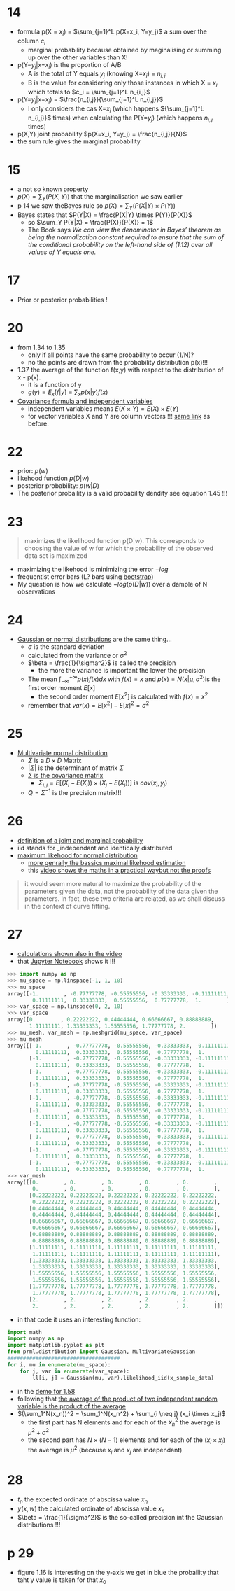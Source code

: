 # 14
* formula p(X = $x_i$) = $\sum_{j=1}^L p(X=x_i, Y=y_j)$ a sum over the column $c_i$
  * marginal probability because obtained by maginalising or summing up over the other variables than X!
* p(Y=$y_j$|x=$x_i$) is the proportion of A/B
  * A is the total of Y equals $y_j$ (knowing X=$x_i$) = $n_{i,j}$
  * B is the value for considering only those instances in which X = $x_i$ which totals to $c_i = \sum_{j=1}^L n_{i,j}$ 
* p(Y=$y_j$|x=$x_i$) = $\frac{n_{i,j}}{\sum_{j=1}^L n_{i,j}}$ 
  * I only considers the cas X=$x_i$ (which happens ${\sum_{j=1}^L n_{i,j}}$ times) when calculating the P(Y=$y_j$) (which happens $n_{i,j}$ times)
* p(X,Y) joint probability $p(X=x_i, Y=y_j) = \frac{n_{i,j}}{N}$
* the sum rule gives the marginal probability
# 15
* a not so known property
* $p(X) = \sum_Y(P(X,Y))$ that the marginalisation we saw earlier
* p 14 we saw theBayes rule so $p(X) = \sum_Y(P(X|Y) \times P(Y))$
* Bayes states that $P(Y|X) = \frac{P(X|Y) \times P(Y)}{P(X)}$
  * so $\sum_Y P(Y|X) = \frac{P(X)}{P(X)} = 1$
  * The Book says *We can view the denominator in Bayes’ theorem as being the normalization constant required to ensure that the sum of the conditional probability on the left-hand side of (1.12) over all values of Y equals one.*

# 17
* Prior or posterior probabilities !
# 20
* from 1.34 to 1.35 
  * only if all points have the same probability to occur (1/N)?
  * no the points are drawn from the probability distribution p(x)!!!
* 1.37 the average of the function f(x,y) with respect to the distribution of x - p(x).
  * it is a function of y
  * $g(y) = E_x[f|y]$ = $\sum_{x}p(x|y)f(x)$
* [Covariance formula and independent variables](https://en.wikipedia.org/wiki/Covariance)
  * independent variables means $E(X \times Y) = E(X) \times E(Y)$
  * for vector variables X and Y are column vectors !!! [same link](https://en.wikipedia.org/wiki/Covariance) as before.
# 22
* prior: $p(w)$
* likehood function $p(D|w)$
* posterior probability: $p(w|D)$
* The posterior probaility is a valid probability dendity see equation 1.45 !!!
# 23
> maximizes the likelihood function p(D|w). This corresponds to
> choosing the value of w for which the probability of the observed data set is maximized
* maximizing the likehood is minimizing the error $-log$
* frequentist error bars (L? bars using [bootstrap](https://en.wikipedia.org/wiki/Bootstrapping_(statistics)))
* My question is how we calculate $-log(p(D|w))$ over a dample of N observations

# 24
* [Gaussian or normal distributions](https://en.wikipedia.org/wiki/Normal_distribution) are the same thing...
  * $\sigma$ is the standard deviation
  * calculated from the variance or $\sigma^2$
  * $\beta = \frac{1}{\sigma^2}$ is called the precision
    * the more the variance is important the lower the precision 
  * The mean $\int_{-\infty}^{+\infty} p(x) f(x) dx$ with $f(x) = x$ and $p(x) = N(x|\mu, \sigma^2)$is the first order moment $E[x]$
    * the second order moment $E[x^2]$ is calculated with $f(x) = x^2$
  * remember that $var(x) = E[x^2] - E[x]^2 = \sigma^2$  
# 25 
* [Multivariate normal distribution](https://en.wikipedia.org/wiki/Multivariate_normal_distribution)
  * $\Sigma$ is a $D \times D$ Matrix
  * $|\Sigma|$ is the determinant of matrix $\Sigma$
  * [$\Sigma$ is the covariance matrix](https://en.wikipedia.org/wiki/Multivariate_normal_distribution)
    * $\Sigma_{i,j} = E[(X_i - E(X_i)) \times (X_j - E(X_j))]$ is $cov(x_i, y_j)$ 
  * $Q = \Sigma^{-1}$ is the precision matrix!!!
# 26
* [definition of a joint and marginal probability](https://machinelearningmastery.com/joint-marginal-and-conditional-probability-for-machine-learning/)
* iid stands for _independant and identically distributed
* [maximum likehood for normal distribution](https://www.statlect.com/fundamentals-of-statistics/normal-distribution-maximum-likelihood)
  * [more genrally the bassics maximal likehood estimation](https://www.statlect.com/fundamentals-of-statistics/maximum-likelihood)
  * this [video shows the maths in a practical waybut not the proofs](https://www.youtube.com/watch?v=Dn6b9fCIUpM)
> it would seem more natural to maximize the probability of the parameters given the data,
> not the probability of the data given the parameters.
> In fact, these two criteria are related, as we shall discuss in the context of curve fitting.
# 27 
* [calculations shown also in the video](https://www.youtube.com/watch?v=Dn6b9fCIUpM)
* that [Jupyter Notebook](https://github.com/vagmcs/PRML/blob/master/notebooks/ch1_introduction.ipynb) shows it !!!
```python
>>> import numpy as np
>>> mu_space = np.linspace(-1, 1, 10)
>>> mu_space
array([-1.        , -0.77777778, -0.55555556, -0.33333333, -0.11111111,
        0.11111111,  0.33333333,  0.55555556,  0.77777778,  1.        ])
>>> var_space = np.linspace(0, 2, 10)
>>> var_space
array([0.        , 0.22222222, 0.44444444, 0.66666667, 0.88888889,
       1.11111111, 1.33333333, 1.55555556, 1.77777778, 2.        ])
>>> mu_mesh, var_mesh = np.meshgrid(mu_space, var_space)
>>> mu_mesh
array([[-1.        , -0.77777778, -0.55555556, -0.33333333, -0.11111111,
         0.11111111,  0.33333333,  0.55555556,  0.77777778,  1.        ],
       [-1.        , -0.77777778, -0.55555556, -0.33333333, -0.11111111,
         0.11111111,  0.33333333,  0.55555556,  0.77777778,  1.        ],
       [-1.        , -0.77777778, -0.55555556, -0.33333333, -0.11111111,
         0.11111111,  0.33333333,  0.55555556,  0.77777778,  1.        ],
       [-1.        , -0.77777778, -0.55555556, -0.33333333, -0.11111111,
         0.11111111,  0.33333333,  0.55555556,  0.77777778,  1.        ],
       [-1.        , -0.77777778, -0.55555556, -0.33333333, -0.11111111,
         0.11111111,  0.33333333,  0.55555556,  0.77777778,  1.        ],
       [-1.        , -0.77777778, -0.55555556, -0.33333333, -0.11111111,
         0.11111111,  0.33333333,  0.55555556,  0.77777778,  1.        ],
       [-1.        , -0.77777778, -0.55555556, -0.33333333, -0.11111111,
         0.11111111,  0.33333333,  0.55555556,  0.77777778,  1.        ],
       [-1.        , -0.77777778, -0.55555556, -0.33333333, -0.11111111,
         0.11111111,  0.33333333,  0.55555556,  0.77777778,  1.        ],
       [-1.        , -0.77777778, -0.55555556, -0.33333333, -0.11111111,
         0.11111111,  0.33333333,  0.55555556,  0.77777778,  1.        ],
       [-1.        , -0.77777778, -0.55555556, -0.33333333, -0.11111111,
         0.11111111,  0.33333333,  0.55555556,  0.77777778,  1.        ]])
>>> var_mesh
array([[0.        , 0.        , 0.        , 0.        , 0.        ,
        0.        , 0.        , 0.        , 0.        , 0.        ],
       [0.22222222, 0.22222222, 0.22222222, 0.22222222, 0.22222222,
        0.22222222, 0.22222222, 0.22222222, 0.22222222, 0.22222222],
       [0.44444444, 0.44444444, 0.44444444, 0.44444444, 0.44444444,
        0.44444444, 0.44444444, 0.44444444, 0.44444444, 0.44444444],
       [0.66666667, 0.66666667, 0.66666667, 0.66666667, 0.66666667,
        0.66666667, 0.66666667, 0.66666667, 0.66666667, 0.66666667],
       [0.88888889, 0.88888889, 0.88888889, 0.88888889, 0.88888889,
        0.88888889, 0.88888889, 0.88888889, 0.88888889, 0.88888889],
       [1.11111111, 1.11111111, 1.11111111, 1.11111111, 1.11111111,
        1.11111111, 1.11111111, 1.11111111, 1.11111111, 1.11111111],
       [1.33333333, 1.33333333, 1.33333333, 1.33333333, 1.33333333,
        1.33333333, 1.33333333, 1.33333333, 1.33333333, 1.33333333],
       [1.55555556, 1.55555556, 1.55555556, 1.55555556, 1.55555556,
        1.55555556, 1.55555556, 1.55555556, 1.55555556, 1.55555556],
       [1.77777778, 1.77777778, 1.77777778, 1.77777778, 1.77777778,
        1.77777778, 1.77777778, 1.77777778, 1.77777778, 1.77777778],
       [2.        , 2.        , 2.        , 2.        , 2.        ,
        2.        , 2.        , 2.        , 2.        , 2.        ]])
```
* in that code it uses an interesting function:
```python
import math
import numpy as np
import matplotlib.pyplot as plt
from prml.distribution import Gaussian, MultivariateGaussian
####################################
for i, mu in enumerate(mu_space):
    for j, var in enumerate(var_space):
        ll[i, j] = Gaussian(mu, var).likelihood_iid(x_sample_data)
```
* in the [demo for 1.58](https://github.com/vagmcs/PRML/blob/ff0ea6b45dee56b644886db45f645441d3142d76/notebooks/ch1_introduction.ipynb)
* following that [the average of the product of two independent random variable is the product of the average](https://muchomas.lassp.cornell.edu/8.04/Lecs/lec_statistics/node13.html) 
* $(\sum_1^N(x_n))^2 = \sum_1^N(x_n^2) + \sum_{i \neq j} (x_i \times x_j)$
  * the first part has N elements and for each of the $x_n^2$ the average is $\mu^2 + \sigma^2$
  * the second part has $N \times (N - 1)$ elements and for each of the $(x_i \times x_j)$ the average is $\mu^2$ (because $x_i$ and $x_j$ are independant)
# 28
* $t_n$ the expected ordinate of abscissa value $x_n$
* $y(x,w)$ the calculated ordinate of abscissa value $x_n$
* $\beta = \frac{1}{\sigma^2}$ is the so-called precision int the Gaussian distributions !!!
# p 29 
* figure 1.16 is interesting on the y-axis we get in blue the probaility that taht y value is taken for that $x_0$